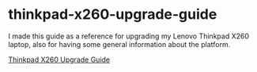 # thinkpad-x260-upgrade-guide

I made this guide as a reference for upgrading my Lenovo Thinkpad X260 laptop, also for having some general information about the platform.

[Thinkpad X260 Upgrade Guide]()
